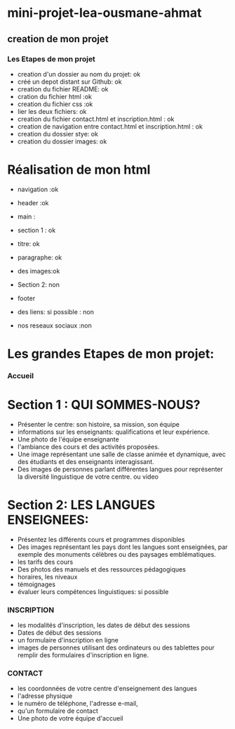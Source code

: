 # mini-projet-lea-ousmane-ahmat

## creation de mon projet

  ### Les Etapes de mon projet
   - creation d'un dossier au nom du projet: ok
   - créé un depot distant sur Github: ok
   - creation du fichier README: ok
   - cration du fichier html :ok 
   - creation du fichier css :ok
   - lier les deux fichiers: ok
   - creation du fichier contact.html et inscription.html : ok
   - creation de navigation entre contact.html et inscription.html : ok
   - creation du dossier stye: ok
   - creation du dossier images: ok 

   # Réalisation de mon html
   - navigation :ok
   - header :ok

   - main : 
   - section 1 : ok
   - titre: ok
   - paragraphe: ok
   - des images:ok
   - Section 2: non
   


   - footer
   - des liens: si possible : non
   - nos reseaux sociaux :non


# Les grandes Etapes de mon projet: 
### Accueil
# Section 1 : QUI SOMMES-NOUS?
  - Présenter le centre: son histoire, sa mission, son équipe
  - informations sur les enseignants: qualifications et leur expérience.
  - Une photo de l'équipe enseignante
  -  l'ambiance des cours et des activités proposées.
  -  Une image représentant une salle de classe animée et dynamique, avec des étudiants et des enseignants interagissant. 
  -  Des images de personnes parlant différentes langues pour représenter la diversité linguistique de votre centre. ou video
# Section 2: LES LANGUES ENSEIGNEES:
  - Présentez les différents cours et programmes disponibles
  - Des images représentant les pays dont les langues sont enseignées, par exemple des monuments célèbres ou des paysages emblématiques.
  - les tarifs des cours
  - Des photos des manuels et des ressources pédagogiques
  - horaires,  les niveaux
  - témoignages
  - évaluer leurs compétences linguistiques: si possible
### INSCRIPTION
  - les modalités d'inscription, les dates de début des sessions
  - Dates de début des sessions
  - un formulaire d'inscription en ligne
  - images de personnes utilisant des ordinateurs ou des tablettes pour remplir des formulaires d'inscription en ligne.

### CONTACT
  - les coordonnées de votre centre d'enseignement des langues
  - l'adresse physique
  - le numéro de téléphone, l'adresse e-mail,
  - qu'un formulaire de contact
  - Une photo de votre équipe d'accueil 


